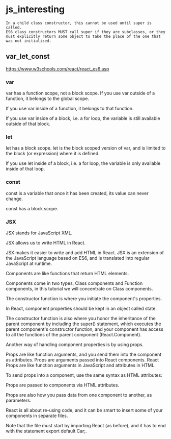 # js_interesting

    In a child class constructor, this cannot be used until super is called.
    ES6 class constructors MUST call super if they are subclasses, or they must explicitly return some object to take the place of the one that was not initialized.

## var_let_const

https://www.w3schools.com/react/react_es6.asp

### var

var has a function scope, not a block scope.
If you use var outside of a function, it belongs to the global scope.

If you use var inside of a function, it belongs to that function.

If you use var inside of a block, i.e. a for loop, the variable is still available outside of that block.

### let

let has a block scope.
let is the block scoped version of var, and is limited to the block (or expression) where it is defined.

If you use let inside of a block, i.e. a for loop, the variable is only available inside of that loop.

### const

const is a variable that once it has been created, its value can never change.

const has a block scope.

### JSX

JSX stands for JavaScript XML.

JSX allows us to write HTML in React.

JSX makes it easier to write and add HTML in React.
JSX is an extension of the JavaScript language based on ES6, and is translated into regular JavaScript at runtime.

Components are like functions that return HTML elements.

Components come in two types, Class components and Function components, in this tutorial we will concentrate on Class components.

The constructor function is where you initiate the component's properties.

In React, component properties should be kept in an object called state.

The constructor function is also where you honor the inheritance of the parent component by including the super() statement, which executes the parent component's constructor function, and your component has access to all the functions of the parent component (React.Component).

Another way of handling component properties is by using props.

Props are like function arguments, and you send them into the component as attributes.
Props are arguments passed into React components.
React Props are like function arguments in JavaScript and attributes in HTML.

To send props into a component, use the same syntax as HTML attributes:

Props are passed to components via HTML attributes.

Props are also how you pass data from one component to another, as parameters.

React is all about re-using code, and it can be smart to insert some of your components in separate files.

Note that the file must start by importing React (as before), and it has to end with the statement export default Car;.
